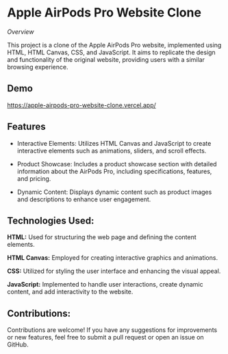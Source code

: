 
# Apple AirPods Pro Website Clone

*Overview* 

This project is a clone of the Apple AirPods Pro website, implemented using HTML, HTML Canvas, CSS, and JavaScript. It aims to replicate the design and functionality of the original website, providing users with a similar browsing experience.

## Demo

https://apple-airpods-pro-website-clone.vercel.app/


## Features

- Interactive Elements: Utilizes HTML Canvas and JavaScript to create interactive elements such as animations, sliders, and scroll effects.

- Product Showcase: Includes a product showcase section with detailed information about the AirPods Pro, including specifications, features, and pricing.

- Dynamic Content: Displays dynamic content such as product images and descriptions to enhance user engagement.


## Technologies Used:

**HTML:**  Used for structuring the web page and defining the content elements.

**HTML Canvas:**  Employed for creating interactive graphics and animations.

**CSS:**  Utilized for styling the user interface and enhancing the visual appeal.

**JavaScript:** Implemented to handle user interactions, create dynamic content, and add interactivity to the website.


## Contributions:

Contributions are welcome! If you have any suggestions for improvements or new features, feel free to submit a pull request or open an issue on GitHub.
